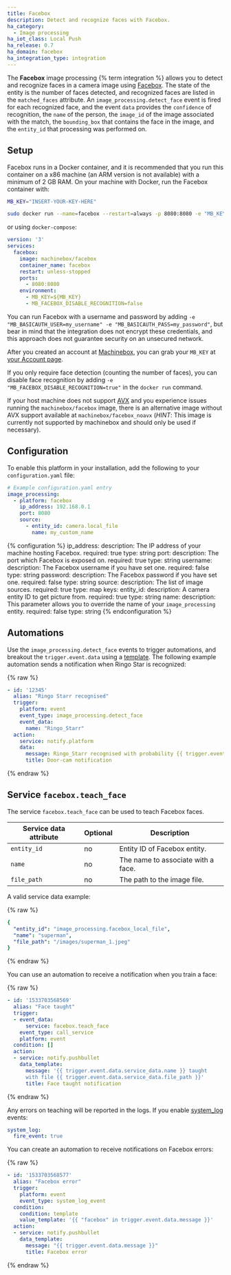 ```yaml
---
title: Facebox
description: Detect and recognize faces with Facebox.
ha_category:
  - Image processing
ha_iot_class: Local Push
ha_release: 0.7
ha_domain: facebox
ha_integration_type: integration
---
```


The **Facebox** image processing {% term integration %} allows you to detect and recognize faces in a camera image using [Facebox](https://machinebox.io/docs/facebox). The state of the entity is the number of faces detected, and recognized faces are listed in the `matched_faces` attribute. An `image_processing.detect_face` event is fired for each recognized face, and the event `data` provides the `confidence` of recognition, the `name` of the person, the `image_id` of the image associated with the match, the `bounding_box` that contains the face in the image, and the `entity_id` that processing was performed on.

## Setup

Facebox runs in a Docker container, and it is recommended that you run this container on a x86 machine (an ARM version is not available) with a minimum of 2 GB RAM. On your machine with Docker, run the Facebox container with:

```bash
MB_KEY="INSERT-YOUR-KEY-HERE"

sudo docker run --name=facebox --restart=always -p 8080:8080 -e "MB_KEY=$MB_KEY"  machinebox/facebox
```

or using `docker-compose`:

```yaml
version: '3'
services:
  facebox:
    image: machinebox/facebox
    container_name: facebox
    restart: unless-stopped
    ports:
      - 8080:8080
    environment:
      - MB_KEY=${MB_KEY}
      - MB_FACEBOX_DISABLE_RECOGNITION=false
```

You can run Facebox with a username and password by adding `-e "MB_BASICAUTH_USER=my_username" -e "MB_BASICAUTH_PASS=my_password"`, but bear in mind that the integration does not encrypt these credentials, and this approach does not guarantee security on an unsecured network.

After you created an account at [Machinebox](https://machinebox.io/account), you can grab your `MB_KEY` at [your Account page](https://developer.veritone.com/machinebox/overview).

If you only require face detection (counting the number of faces), you can disable face recognition by adding `-e "MB_FACEBOX_DISABLE_RECOGNITION=true"` in the `docker run` command.

If your host machine does not support [AVX](https://en.wikipedia.org/wiki/Advanced_Vector_Extensions) and you experience issues running the `machinebox/facebox` image, there is an alternative image without AVX support available at `machinebox/facebox_noavx` (*HINT*: This image is currently not supported by machinebox and should only be used if necessary).

## Configuration

To enable this platform in your installation, add the following to your `configuration.yaml` file:

```yaml
# Example configuration.yaml entry
image_processing:
  - platform: facebox
    ip_address: 192.168.0.1
    port: 8080
    source:
      - entity_id: camera.local_file
        name: my_custom_name
```

{% configuration %}
ip_address:
  description: The IP address of your machine hosting Facebox.
  required: true
  type: string
port:
  description: The port which Facebox is exposed on.
  required: true
  type: string
username:
  description: The Facebox username if you have set one.
  required: false
  type: string
password:
  description: The Facebox password if you have set one.
  required: false
  type: string
source:
  description: The list of image sources.
  required: true
  type: map
  keys:
    entity_id:
      description: A camera entity ID to get picture from.
      required: true
      type: string
    name:
      description: This parameter allows you to override the name of your `image_processing` entity.
      required: false
      type: string
{% endconfiguration %}

## Automations

Use the `image_processing.detect_face` events to trigger automations, and breakout the `trigger.event.data` using a [template](/docs/automation/templating/). The following example automation sends a notification when Ringo Star is recognized:

{% raw %}

```yaml
- id: '12345'
  alias: "Ringo Starr recognised"
  trigger:
    platform: event
    event_type: image_processing.detect_face
    event_data:
      name: "Ringo_Starr"
  action:
    service: notify.platform
    data:
      message: Ringo_Starr recognised with probability {{ trigger.event.data.confidence }}
      title: Door-cam notification
```

{% endraw %}

## Service `facebox.teach_face`

The service `facebox.teach_face` can be used to teach Facebox faces.

| Service data attribute | Optional | Description |
| ---------------------- | -------- | ----------- |
| `entity_id` | no | Entity ID of Facebox entity. |
| `name` | no | The name to associate with a face.|
| `file_path` | no | The path to the image file.  |

A valid service data example:

{% raw %}

```yaml
{
  "entity_id": "image_processing.facebox_local_file",
  "name": "superman",
  "file_path": "/images/superman_1.jpeg"
}
```

{% endraw %}

You can use an automation to receive a notification when you train a face:

{% raw %}

```yaml
- id: '1533703568569'
  alias: "Face taught"
  trigger:
  - event_data:
      service: facebox.teach_face
    event_type: call_service
    platform: event
  condition: []
  action:
  - service: notify.pushbullet
    data_template:
      message: '{{ trigger.event.data.service_data.name }} taught
      with file {{ trigger.event.data.service_data.file_path }}'
      title: Face taught notification
```

{% endraw %}

Any errors on teaching will be reported in the logs. If you enable [system_log](/integrations/system_log/) events:

```yaml
system_log:
  fire_event: true
```

You can create an automation to receive notifications on Facebox errors:

{% raw %}

```yaml
- id: '1533703568577'
  alias: "Facebox error"
  trigger:
    platform: event
    event_type: system_log_event
  condition:
    condition: template
    value_template: '{{ "facebox" in trigger.event.data.message }}'
  action:
  - service: notify.pushbullet
    data_template:
      message: "{{ trigger.event.data.message }}"
      title: Facebox error
```

{% endraw %}
